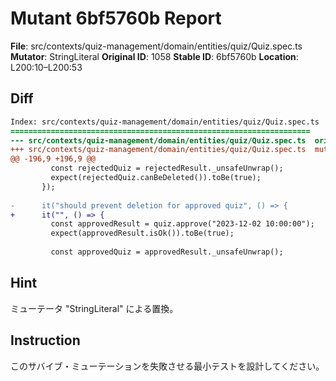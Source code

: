 # Mutant 6bf5760b Report

**File**: src/contexts/quiz-management/domain/entities/quiz/Quiz.spec.ts
**Mutator**: StringLiteral
**Original ID**: 1058
**Stable ID**: 6bf5760b
**Location**: L200:10–L200:53

## Diff

```diff
Index: src/contexts/quiz-management/domain/entities/quiz/Quiz.spec.ts
===================================================================
--- src/contexts/quiz-management/domain/entities/quiz/Quiz.spec.ts	original
+++ src/contexts/quiz-management/domain/entities/quiz/Quiz.spec.ts	mutated #1058
@@ -196,9 +196,9 @@
         const rejectedQuiz = rejectedResult._unsafeUnwrap();
         expect(rejectedQuiz.canBeDeleted()).toBe(true);
       });
 
-      it("should prevent deletion for approved quiz", () => {
+      it("", () => {
         const approvedResult = quiz.approve("2023-12-02 10:00:00");
         expect(approvedResult.isOk()).toBe(true);
 
         const approvedQuiz = approvedResult._unsafeUnwrap();
```

## Hint

ミューテータ "StringLiteral" による置換。

## Instruction

このサバイブ・ミューテーションを失敗させる最小テストを設計してください。
